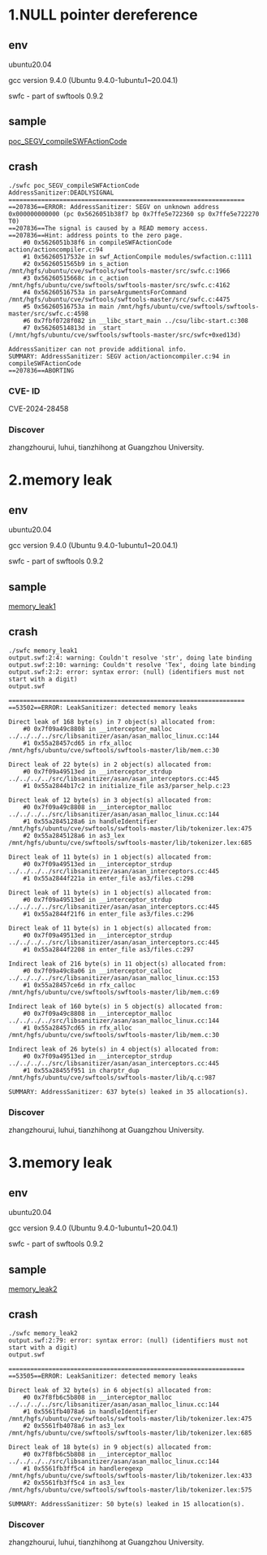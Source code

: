 # 1.NULL pointer dereference
## env
ubuntu20.04 

gcc version 9.4.0 (Ubuntu 9.4.0-1ubuntu1~20.04.1)

swfc - part of swftools 0.9.2

## sample
[poc_SEGV_compileSWFActionCode](https://github.com/keepinggg/poc/blob/main/poc_of_swfc/poc_SEGV_compileSWFActionCode)

## crash
```
./swfc poc_SEGV_compileSWFActionCode
AddressSanitizer:DEADLYSIGNAL
=================================================================
==207836==ERROR: AddressSanitizer: SEGV on unknown address 0x000000000000 (pc 0x5626051b38f7 bp 0x7ffe5e722360 sp 0x7ffe5e722270 T0)
==207836==The signal is caused by a READ memory access.
==207836==Hint: address points to the zero page.
    #0 0x5626051b38f6 in compileSWFActionCode action/actioncompiler.c:94
    #1 0x56260517532e in swf_ActionCompile modules/swfaction.c:1111
    #2 0x5626051565b9 in s_action /mnt/hgfs/ubuntu/cve/swftools/swftools-master/src/swfc.c:1966
    #3 0x56260515668c in c_action /mnt/hgfs/ubuntu/cve/swftools/swftools-master/src/swfc.c:4162
    #4 0x56260516753a in parseArgumentsForCommand /mnt/hgfs/ubuntu/cve/swftools/swftools-master/src/swfc.c:4475
    #5 0x56260516753a in main /mnt/hgfs/ubuntu/cve/swftools/swftools-master/src/swfc.c:4598
    #6 0x7fbf0728f082 in __libc_start_main ../csu/libc-start.c:308
    #7 0x56260514813d in _start (/mnt/hgfs/ubuntu/cve/swftools/swftools-master/src/swfc+0xed13d)

AddressSanitizer can not provide additional info.
SUMMARY: AddressSanitizer: SEGV action/actioncompiler.c:94 in compileSWFActionCode
==207836==ABORTING

```

### CVE- ID
CVE-2024-28458

### Discover
zhangzhourui, luhui, tianzhihong at Guangzhou University.

# 2.memory leak
## env
ubuntu20.04 

gcc version 9.4.0 (Ubuntu 9.4.0-1ubuntu1~20.04.1)

swfc - part of swftools 0.9.2

## sample
[memory_leak1](https://github.com/keepinggg/poc/blob/main/poc_of_swfc/memory_leak1)
## crash
```
./swfc memory_leak1
output.swf:2:4: warning: Couldn't resolve 'str', doing late binding
output.swf:2:10: warning: Couldn't resolve 'Tex', doing late binding
output.swf:2:2: error: syntax error: (null) (identifiers must not start with a digit)
output.swf

=================================================================
==53502==ERROR: LeakSanitizer: detected memory leaks

Direct leak of 168 byte(s) in 7 object(s) allocated from:
    #0 0x7f09a49c8808 in __interceptor_malloc ../../../../src/libsanitizer/asan/asan_malloc_linux.cc:144
    #1 0x55a28457cd65 in rfx_alloc /mnt/hgfs/ubuntu/cve/swftools/swftools-master/lib/mem.c:30

Direct leak of 22 byte(s) in 2 object(s) allocated from:
    #0 0x7f09a49513ed in __interceptor_strdup ../../../../src/libsanitizer/asan/asan_interceptors.cc:445
    #1 0x55a2844b17c2 in initialize_file as3/parser_help.c:23

Direct leak of 12 byte(s) in 3 object(s) allocated from:
    #0 0x7f09a49c8808 in __interceptor_malloc ../../../../src/libsanitizer/asan/asan_malloc_linux.cc:144
    #1 0x55a2845128a6 in handleIdentifier /mnt/hgfs/ubuntu/cve/swftools/swftools-master/lib/tokenizer.lex:475
    #2 0x55a2845128a6 in as3_lex /mnt/hgfs/ubuntu/cve/swftools/swftools-master/lib/tokenizer.lex:685

Direct leak of 11 byte(s) in 1 object(s) allocated from:
    #0 0x7f09a49513ed in __interceptor_strdup ../../../../src/libsanitizer/asan/asan_interceptors.cc:445
    #1 0x55a2844f221a in enter_file as3/files.c:298

Direct leak of 11 byte(s) in 1 object(s) allocated from:
    #0 0x7f09a49513ed in __interceptor_strdup ../../../../src/libsanitizer/asan/asan_interceptors.cc:445
    #1 0x55a2844f21f6 in enter_file as3/files.c:296

Direct leak of 11 byte(s) in 1 object(s) allocated from:
    #0 0x7f09a49513ed in __interceptor_strdup ../../../../src/libsanitizer/asan/asan_interceptors.cc:445
    #1 0x55a2844f2208 in enter_file as3/files.c:297

Indirect leak of 216 byte(s) in 11 object(s) allocated from:
    #0 0x7f09a49c8a06 in __interceptor_calloc ../../../../src/libsanitizer/asan/asan_malloc_linux.cc:153
    #1 0x55a28457ce6d in rfx_calloc /mnt/hgfs/ubuntu/cve/swftools/swftools-master/lib/mem.c:69

Indirect leak of 160 byte(s) in 5 object(s) allocated from:
    #0 0x7f09a49c8808 in __interceptor_malloc ../../../../src/libsanitizer/asan/asan_malloc_linux.cc:144
    #1 0x55a28457cd65 in rfx_alloc /mnt/hgfs/ubuntu/cve/swftools/swftools-master/lib/mem.c:30

Indirect leak of 26 byte(s) in 4 object(s) allocated from:
    #0 0x7f09a49513ed in __interceptor_strdup ../../../../src/libsanitizer/asan/asan_interceptors.cc:445
    #1 0x55a28455f951 in charptr_dup /mnt/hgfs/ubuntu/cve/swftools/swftools-master/lib/q.c:987

SUMMARY: AddressSanitizer: 637 byte(s) leaked in 35 allocation(s).
```

### Discover
zhangzhourui, luhui, tianzhihong at Guangzhou University.

# 3.memory leak
## env
ubuntu20.04 

gcc version 9.4.0 (Ubuntu 9.4.0-1ubuntu1~20.04.1)

swfc - part of swftools 0.9.2

## sample
[memory_leak2](https://github.com/keepinggg/poc/blob/main/poc_of_swfc/memory_leak2)
## crash
```
./swfc memory_leak2
output.swf:2:79: error: syntax error: (null) (identifiers must not start with a digit)
output.swf

=================================================================
==53505==ERROR: LeakSanitizer: detected memory leaks

Direct leak of 32 byte(s) in 6 object(s) allocated from:
    #0 0x7f8fb6c5b808 in __interceptor_malloc ../../../../src/libsanitizer/asan/asan_malloc_linux.cc:144
    #1 0x5561fb4078a6 in handleIdentifier /mnt/hgfs/ubuntu/cve/swftools/swftools-master/lib/tokenizer.lex:475
    #2 0x5561fb4078a6 in as3_lex /mnt/hgfs/ubuntu/cve/swftools/swftools-master/lib/tokenizer.lex:685

Direct leak of 18 byte(s) in 9 object(s) allocated from:
    #0 0x7f8fb6c5b808 in __interceptor_malloc ../../../../src/libsanitizer/asan/asan_malloc_linux.cc:144
    #1 0x5561fb3ff5c4 in handleregexp /mnt/hgfs/ubuntu/cve/swftools/swftools-master/lib/tokenizer.lex:433
    #2 0x5561fb3ff5c4 in as3_lex /mnt/hgfs/ubuntu/cve/swftools/swftools-master/lib/tokenizer.lex:575

SUMMARY: AddressSanitizer: 50 byte(s) leaked in 15 allocation(s).
```

### Discover
zhangzhourui, luhui, tianzhihong at Guangzhou University.
